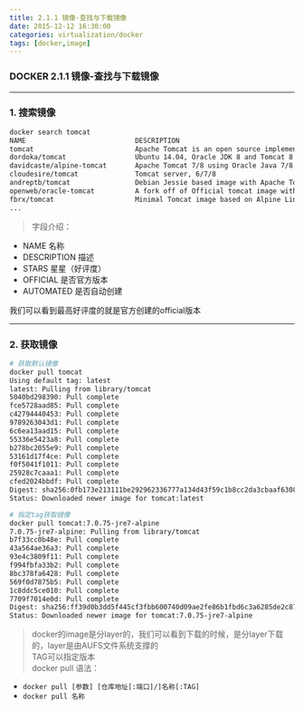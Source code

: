 ```yaml
---
title: 2.1.1 镜像-查找与下载镜像
date: 2015-12-12 16:30:00
categories: virtualization/docker
tags: [docker,image]
---
```

### DOCKER 2.1.1 镜像-查找与下载镜像

---

### 1. 搜索镜像
``` bash
docker search tomcat
NAME                           DESCRIPTION                                     STARS     OFFICIAL   AUTOMATED
tomcat                         Apache Tomcat is an open source implementa...   1193      [OK]
dordoka/tomcat                 Ubuntu 14.04, Oracle JDK 8 and Tomcat 8 ba...   31                   [OK]
davidcaste/alpine-tomcat       Apache Tomcat 7/8 using Oracle Java 7/8 wi...   15                   [OK]
cloudesire/tomcat              Tomcat server, 6/7/8                            12                   [OK]
andreptb/tomcat                Debian Jessie based image with Apache Tomc...   6                    [OK]
openweb/oracle-tomcat          A fork off of Official tomcat image with O...   5                    [OK]
fbrx/tomcat                    Minimal Tomcat image based on Alpine Linux      4                    [OK]
...
```
> 字段介绍：
- NAME             名称
- DESCRIPTION      描述
- STARS            星星（好评度）
- OFFICIAL         是否官方版本
- AUTOMATED        是否自动创建
>我们可以看到最高好评度的就是官方创建的official版本
---

### 2. 获取镜像
``` bash
# 获取默认镜像
docker pull tomcat
Using default tag: latest
latest: Pulling from library/tomcat
5040bd298390: Pull complete
fce5728aad85: Pull complete
c42794440453: Pull complete
9789263043d1: Pull complete
6c6ea13aad15: Pull complete
55336e5423a8: Pull complete
b278bc2055e9: Pull complete
53161d17f4ce: Pull complete
f0f5041f1011: Pull complete
25928c7caaa1: Pull complete
cfed2024bbdf: Pull complete
Digest: sha256:0fb173e213111be292962336777a134d43f59c1b8cc2da3cbaaf6308ee7a490a
Status: Downloaded newer image for tomcat:latest

# 指定tag获取镜像
docker pull tomcat:7.0.75-jre7-alpine
7.0.75-jre7-alpine: Pulling from library/tomcat
b7f33cc0b48e: Pull complete
43a564ae36a3: Pull complete
93e4c3809f11: Pull complete
f994fbfa33b2: Pull complete
8bc378fa6428: Pull complete
569f0d7875b5: Pull complete
1c8ddc5ce010: Pull complete
7709f7014e0d: Pull complete
Digest: sha256:ff39d0b3dd5f445cf3fbb600740d09ae2fe86b1fbd6c3a6285de2c8702e4db13
Status: Downloaded newer image for tomcat:7.0.75-jre7-alpine
```
> docker的image是分layer的，我们可以看到下载的时候，是分layer下载的，layer是由AUFS文件系统支撑的  
TAG可以指定版本  
docker pull 语法：
- `docker pull [参数] [仓库地址[:端口]/]名称[:TAG]`  
- `docker pull 名称`
